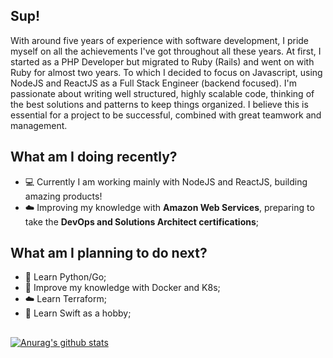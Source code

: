 ## Sup!

With around five years of experience with software development, I pride myself on all the achievements I've got throughout all these years. At first, I started as a PHP Developer but migrated to Ruby (Rails) and went on with Ruby for almost two years. To which I decided to focus on Javascript, using NodeJS and ReactJS as a Full Stack Engineer (backend focused). I'm passionate about writing well structured, highly scalable code, thinking of the best solutions and patterns to keep things organized. I believe this is essential for a project to be successful, combined with great teamwork and management.

## What am I doing recently?

- :computer: Currently I am working mainly with NodeJS and ReactJS, building amazing products!
- :cloud: Improving my knowledge with **Amazon Web Services**, preparing to take the **DevOps and Solutions Architect certifications**;

## What am I planning to do next?

- :snake: Learn Python/Go;
- :whale: Improve my knowledge with Docker and K8s;
- :cloud: Learn Terraform;
- :dizzy: Learn Swift as a hobby;

##

[![Anurag's github stats](https://github-readme-stats.vercel.app/api?username=lucas-a-pelegrino&count_private=true&show_icons=true&theme=graywhite)](https://github.com/anuraghazra/github-readme-stats)

